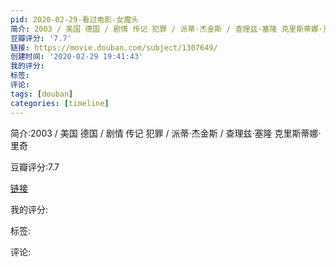 ```yaml
---
pid: 2020-02-29-看过电影-女魔头
简介: 2003 / 美国 德国 / 剧情 传记 犯罪 / 派蒂·杰金斯 / 查理兹·塞隆 克里斯蒂娜·里奇
豆瓣评分: '7.7'
链接: https://movie.douban.com/subject/1307649/
创建时间: '2020-02-29 19:41:43'
我的评分:
标签:
评论:
tags: [douban]
categories: [timeline]
---
```

简介:2003 / 美国 德国 / 剧情 传记 犯罪 / 派蒂·杰金斯 / 查理兹·塞隆 克里斯蒂娜·里奇

豆瓣评分:7.7

[链接](https://movie.douban.com/subject/1307649/)

我的评分:

标签:

评论:

